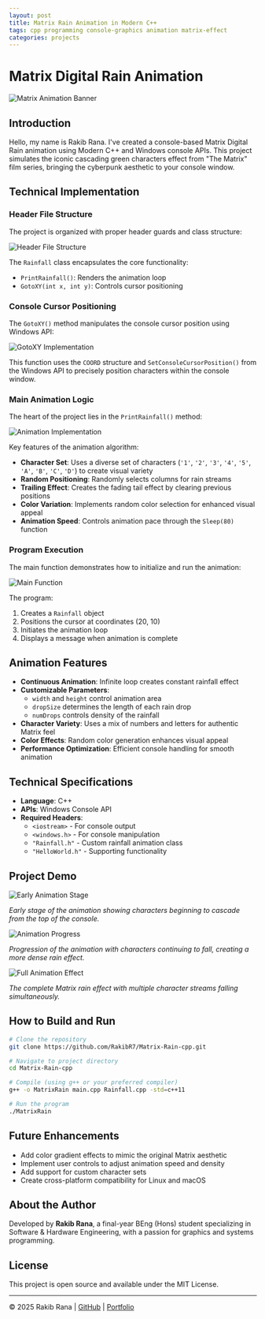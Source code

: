 ```yaml
---
layout: post
title: Matrix Rain Animation in Modern C++
tags: cpp programming console-graphics animation matrix-effect
categories: projects
---
```


# Matrix Digital Rain Animation
![Matrix Animation Banner](https://raw.githubusercontent.com/RakibR7/Matrix-Rain-cpp/main/docs/assets/images/main_part_3.png)

## Introduction

Hello, my name is Rakib Rana. I've created a console-based Matrix Digital Rain animation using Modern C++ and Windows console APIs. This project simulates the iconic cascading green characters effect from "The Matrix" film series, bringing the cyberpunk aesthetic to your console window.

## Technical Implementation

### Header File Structure
The project is organized with proper header guards and class structure:

<img src="https://raw.githubusercontent.com/RakibR7/Matrix-Rain-cpp/main/docs/assets/images/Rainfall_header_part_4.png" alt="Header File Structure">

The `Rainfall` class encapsulates the core functionality:
- `PrintRainfall()`: Renders the animation loop
- `GotoXY(int x, int y)`: Controls cursor positioning

### Console Cursor Positioning

The `GotoXY()` method manipulates the console cursor position using Windows API:

<img src="https://raw.githubusercontent.com/RakibR7/Matrix-Rain-cpp/main/docs/assets/images/part_1.png" alt="GotoXY Implementation">

This function uses the `COORD` structure and `SetConsoleCursorPosition()` from the Windows API to precisely position characters within the console window.

### Main Animation Logic

The heart of the project lies in the `PrintRainfall()` method:

<img src="https://raw.githubusercontent.com/RakibR7/Matrix-Rain-cpp/main/docs/assets/images/part_2.png" alt="Animation Implementation">

Key features of the animation algorithm:
- **Character Set**: Uses a diverse set of characters (`'1'`, `'2'`, `'3'`, `'4'`, `'5'`, `'A'`, `'B'`, `'C'`, `'D'`) to create visual variety
- **Random Positioning**: Randomly selects columns for rain streams
- **Trailing Effect**: Creates the fading tail effect by clearing previous positions
- **Color Variation**: Implements random color selection for enhanced visual appeal
- **Animation Speed**: Controls animation pace through the `Sleep(80)` function

### Program Execution

The main function demonstrates how to initialize and run the animation:

<img src="https://raw.githubusercontent.com/RakibR7/Matrix-Rain-cpp/main/docs/assets/images/main_part_3.png" alt="Main Function">

The program:
1. Creates a `Rainfall` object
2. Positions the cursor at coordinates (20, 10)
3. Initiates the animation loop
4. Displays a message when animation is complete

## Animation Features

- **Continuous Animation**: Infinite loop creates constant rainfall effect
- **Customizable Parameters**: 
  - `width` and `height` control animation area
  - `dropSize` determines the length of each rain drop
  - `numDrops` controls density of the rainfall
- **Character Variety**: Uses a mix of numbers and letters for authentic Matrix feel
- **Color Effects**: Random color generation enhances visual appeal
- **Performance Optimization**: Efficient console handling for smooth animation

## Technical Specifications

- **Language**: C++
- **APIs**: Windows Console API
- **Required Headers**:
  - `<iostream>` - For console output
  - `<windows.h>` - For console manipulation
  - `"Rainfall.h"` - Custom rainfall animation class
  - `"HelloWorld.h"` - Supporting functionality

## Project Demo

<img src="https://raw.githubusercontent.com/RakibR7/Matrix-Rain-cpp/main/docs/assets/images/part_1.png" alt="Early Animation Stage">
<p><em>Early stage of the animation showing characters beginning to cascade from the top of the console.</em></p>

<img src="https://raw.githubusercontent.com/RakibR7/Matrix-Rain-cpp/main/docs/assets/images/part_2.png" alt="Animation Progress">
<p><em>Progression of the animation with characters continuing to fall, creating a more dense rain effect.</em></p>

<img src="https://raw.githubusercontent.com/RakibR7/Matrix-Rain-cpp/main/docs/assets/images/main_part_3.png" alt="Full Animation Effect">
<p><em>The complete Matrix rain effect with multiple character streams falling simultaneously.</em></p>

## How to Build and Run

```bash
# Clone the repository
git clone https://github.com/RakibR7/Matrix-Rain-cpp.git

# Navigate to project directory
cd Matrix-Rain-cpp

# Compile (using g++ or your preferred compiler)
g++ -o MatrixRain main.cpp Rainfall.cpp -std=c++11

# Run the program
./MatrixRain
```

## Future Enhancements

- Add color gradient effects to mimic the original Matrix aesthetic
- Implement user controls to adjust animation speed and density
- Add support for custom character sets
- Create cross-platform compatibility for Linux and macOS

## About the Author

Developed by **Rakib Rana**, a final-year BEng (Hons) student specializing in Software & Hardware Engineering, with a passion for graphics and systems programming.

## License

This project is open source and available under the MIT License.

---

© 2025 Rakib Rana | [GitHub](https://github.com/RakibR7) | [Portfolio](https://rakibr7.github.io)

